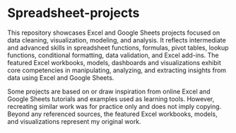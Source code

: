 # Spreadsheet-projects

This repository showcases Excel and Google Sheets projects focused on data cleaning, visualization, modeling, and analysis. It reflects intermediate and advanced skills in spreadsheet functions, formulas, pivot tables, lookup functions, conditional formatting, data validation, and Excel add-ins. The featured Excel workbooks, models, dashboards and visualizations exhibit core competencies in manipulating, analyzing, and extracting insights from data using Excel and Google Sheets.

Some projects are based on or draw inspiration from online Excel and Google Sheets tutorials and examples used as learning tools. However, recreating similar work was for practice only and does not imply copying. Beyond any referenced sources, the featured Excel workbooks, models, and visualizations represent my original work.
